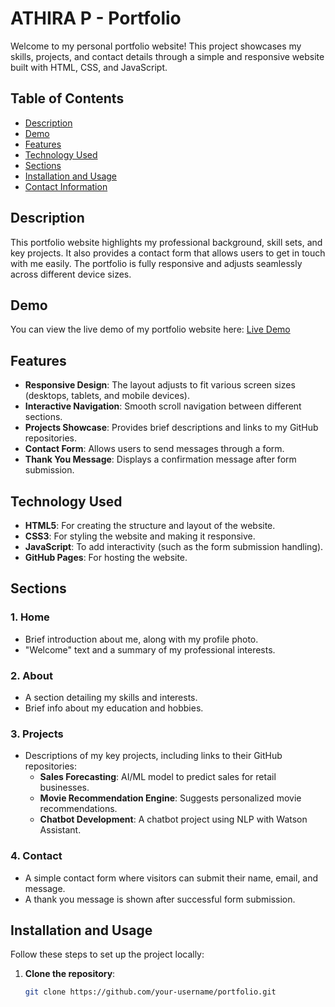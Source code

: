 # ATHIRA P - Portfolio

Welcome to my personal portfolio website! This project showcases my skills, projects, and contact details through a simple and responsive website built with HTML, CSS, and JavaScript.

## Table of Contents
- [Description](#description)
- [Demo](#demo)
- [Features](#features)
- [Technology Used](#technology-used)
- [Sections](#sections)
- [Installation and Usage](#installation-and-usage)
- [Contact Information](#contact-information)

## Description
This portfolio website highlights my professional background, skill sets, and key projects. It also provides a contact form that allows users to get in touch with me easily. The portfolio is fully responsive and adjusts seamlessly across different device sizes.

## Demo
You can view the live demo of my portfolio website here: [Live Demo](https://your-username.github.io/portfolio)

## Features
- **Responsive Design**: The layout adjusts to fit various screen sizes (desktops, tablets, and mobile devices).
- **Interactive Navigation**: Smooth scroll navigation between different sections.
- **Projects Showcase**: Provides brief descriptions and links to my GitHub repositories.
- **Contact Form**: Allows users to send messages through a form.
- **Thank You Message**: Displays a confirmation message after form submission.

## Technology Used
- **HTML5**: For creating the structure and layout of the website.
- **CSS3**: For styling the website and making it responsive.
- **JavaScript**: To add interactivity (such as the form submission handling).
- **GitHub Pages**: For hosting the website.

## Sections
### 1. Home
- Brief introduction about me, along with my profile photo.
- "Welcome" text and a summary of my professional interests.

### 2. About
- A section detailing my skills and interests.
- Brief info about my education and hobbies.

### 3. Projects
- Descriptions of my key projects, including links to their GitHub repositories:
  - **Sales Forecasting**: AI/ML model to predict sales for retail businesses.
  - **Movie Recommendation Engine**: Suggests personalized movie recommendations.
  - **Chatbot Development**: A chatbot project using NLP with Watson Assistant.

### 4. Contact
- A simple contact form where visitors can submit their name, email, and message.
- A thank you message is shown after successful form submission.

## Installation and Usage
Follow these steps to set up the project locally:

1. **Clone the repository**:
   ```bash
   git clone https://github.com/your-username/portfolio.git
